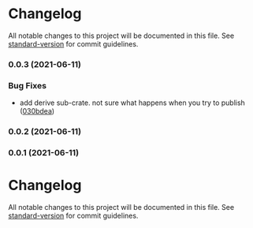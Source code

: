 # Changelog

All notable changes to this project will be documented in this file. See [standard-version](https://github.com/conventional-changelog/standard-version) for commit guidelines.

### 0.0.3 (2021-06-11)


### Bug Fixes

* add derive sub-crate. not sure what happens when you try to publish ([030bdea](https://github.com/cakekindel/happi-rs/commit/030bdea221b2550045156f8c661fd5ea2c4f7f0c))

### 0.0.2 (2021-06-11)

### 0.0.1 (2021-06-11)

# Changelog

All notable changes to this project will be documented in this file. See [standard-version](https://github.com/conventional-changelog/standard-version) for commit guidelines.
